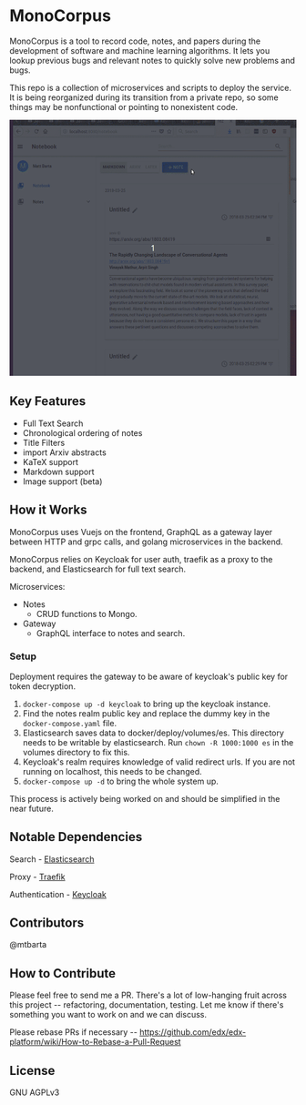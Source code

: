 # MonoCorpus

MonoCorpus is a tool to record code, notes, and papers during
the development of software and machine learning algorithms. It
lets you lookup previous bugs and relevant notes to quickly solve new problems and bugs.

This repo is a collection of microservices and scripts to deploy the service. It is being reorganized during its transition from a private repo, so some things may be nonfunctional or pointing to nonexistent code.

<p align="center">
  <img src="./notebook.gif" alt="MonoCorpus example"
       width="654" height="450">
</p>

## Key Features

* Full Text Search
* Chronological ordering of notes
* Title Filters
* import Arxiv abstracts
* KaTeX support
* Markdown support
* Image support (beta)

## How it Works

MonoCorpus uses Vuejs on the frontend, GraphQL as a gateway layer between HTTP and grpc calls, and golang microservices in the backend.

MonoCorpus relies on Keycloak for user auth, traefik as a proxy to the backend, and Elasticsearch for full text search.

Microservices:
* Notes
  - CRUD functions to Mongo.
* Gateway
  - GraphQL interface to notes and search.
  
### Setup

Deployment requires the gateway to be aware of keycloak's public key for token decryption.

1. `docker-compose up -d keycloak` to bring up the keycloak instance.
2. Find the notes realm public key and replace the dummy key in the `docker-compose.yaml` file.
3. Elasticsearch saves data to docker/deploy/volumes/es. This directory needs to be writable by elasticsearch. Run `chown -R 1000:1000 es` in the volumes directory to fix this.
4. Keycloak's realm requires knowledge of valid redirect urls. If you are not running on localhost, this needs to be changed.
5. `docker-compose up -d` to bring the whole system up.

This process is actively being worked on and should be simplified in the near future.

## Notable Dependencies

Search - [Elasticsearch](https://github.com/elastic/elasticsearch)

Proxy -  [Traefik](https://github.com/containous/traefik)

Authentication - [Keycloak](https://github.com/keycloak/keycloak)

## Contributors

@mtbarta

## How to Contribute

Please feel free to send me a PR. There's a lot of low-hanging fruit across this project -- refactoring, documentation, testing. Let me know if there's something you want to work on and we can discuss.

Please rebase PRs if necessary -- https://github.com/edx/edx-platform/wiki/How-to-Rebase-a-Pull-Request

## License

GNU AGPLv3

